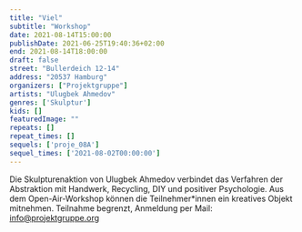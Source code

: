 ```yaml
---
title: "Viel"
subtitle: "Workshop"
date: 2021-08-14T15:00:00
publishDate: 2021-06-25T19:40:36+02:00
end: 2021-08-14T18:00:00
draft: false
street: "Bullerdeich 12-14"
address: "20537 Hamburg"
organizers: ["Projektgruppe"]
artists: "Ulugbek Ahmedov"
genres: ['Skulptur']
kids: []
featuredImage: ""
repeats: []
repeat_times: []
sequels: ['proje_08A']
sequel_times: ['2021-08-02T00:00:00']
---
```


Die Skulpturenaktion von Ulugbek Ahmedov verbindet das Verfahren der Abstraktion mit Handwerk, Recycling, DIY und positiver Psychologie. Aus dem Open-Air-Workshop können die Teilnehmer\*innen ein kreatives Objekt mitnehmen. Teilnahme begrenzt, Anmeldung per Mail: info@projektgruppe.org